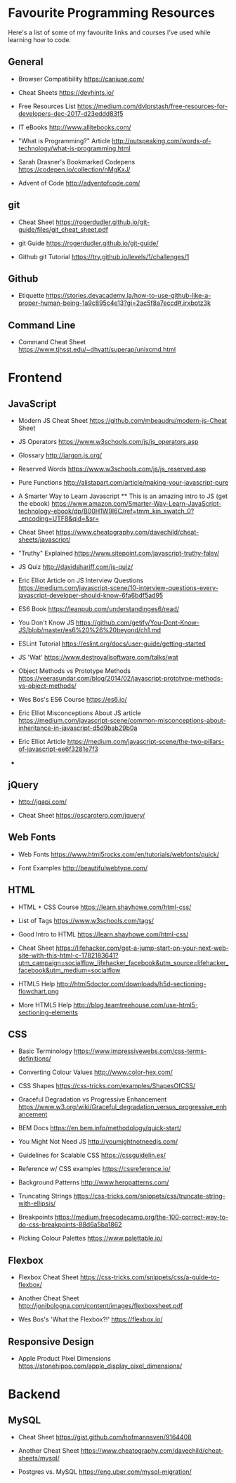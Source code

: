 # Favourite Programming Resources

Here's a  list of some of my favourite links and courses I've used while learning how to code.  

## General

- Browser Compatibility https://caniuse.com/ 

- Cheat Sheets https://devhints.io/

- Free Resources List https://medium.com/dvlprstash/free-resources-for-developers-dec-2017-d23eddd83f5

- IT eBooks http://www.allitebooks.com/ 

- "What is Programming?" Article http://outspeaking.com/words-of-technology/what-is-programming.html

- Sarah Drasner's Bookmarked Codepens https://codepen.io/collection/nMgKxJ/ 

- Advent of Code http://adventofcode.com/


## git

- Cheat Sheet https://rogerdudler.github.io/git-guide/files/git_cheat_sheet.pdf

- git Guide https://rogerdudler.github.io/git-guide/ 

- Github git Tutorial https://try.github.io/levels/1/challenges/1


## Github 

- Etiquette https://stories.devacademy.la/how-to-use-github-like-a-proper-human-being-1a9c895c4e13?gi=2ac5f8a7eccd#.irxbptz3k


## Command Line

- Command Cheat Sheet https://www.tjhsst.edu/~dhyatt/superap/unixcmd.html


# Frontend


## JavaScript

- Modern JS Cheat Sheet https://github.com/mbeaudru/modern-js-Cheat Sheet

- JS Operators https://www.w3schools.com/js/js_operators.asp

- Glossary http://jargon.js.org/

- Reserved Words https://www.w3schools.com/js/js_reserved.asp

- Pure Functions http://alistapart.com/article/making-your-javascript-pure

- A Smarter Way to Learn Javascript ** This is an amazing intro to JS (get the ebook) https://www.amazon.com/Smarter-Way-Learn-JavaScript-technology-ebook/dp/B00H1W9I6C/ref=tmm_kin_swatch_0?_encoding=UTF8&qid=&sr=

- Cheat Sheet https://www.cheatography.com/davechild/cheat-sheets/javascript/

- "Truthy" Explained https://www.sitepoint.com/javascript-truthy-falsy/

- JS Quiz http://davidshariff.com/js-quiz/

- Eric Elliot Article on JS Interview Questions https://medium.com/javascript-scene/10-interview-questions-every-javascript-developer-should-know-6fa6bdf5ad95

- ES6 Book https://leanpub.com/understandinges6/read/

- You Don't Know JS https://github.com/getify/You-Dont-Know-JS/blob/master/es6%20%26%20beyond/ch1.md

- ESLint Tutorial https://eslint.org/docs/user-guide/getting-started

- JS 'Wat' https://www.destroyallsoftware.com/talks/wat

- Object Methods vs Prototype Methods https://veerasundar.com/blog/2014/02/javascript-prototype-methods-vs-object-methods/

- Wes Bos's ES6 Course https://es6.io/

- Eric Elliot Misconceptions About JS article https://medium.com/javascript-scene/common-misconceptions-about-inheritance-in-javascript-d5d9bab29b0a

- Eric Elliot Article https://medium.com/javascript-scene/the-two-pillars-of-javascript-ee6f3281e7f3

- 

## jQuery

- http://jqapi.com/

- Cheat Sheet https://oscarotero.com/jquery/


## Web Fonts 

- Web Fonts https://www.html5rocks.com/en/tutorials/webfonts/quick/

- Font Examples http://beautifulwebtype.com/


## HTML

- HTML + CSS Course https://learn.shayhowe.com/html-css/

- List of Tags https://www.w3schools.com/tags/

- Good Intro to HTML https://learn.shayhowe.com/html-css/

- Cheat Sheet https://lifehacker.com/get-a-jump-start-on-your-next-web-site-with-this-html-c-1782183641?utm_campaign=socialflow_lifehacker_facebook&utm_source=lifehacker_facebook&utm_medium=socialflow

- HTML5 Help http://html5doctor.com/downloads/h5d-sectioning-flowchart.png

- More HTML5 Help http://blog.teamtreehouse.com/use-html5-sectioning-elements


## CSS 

- Basic Terminology https://www.impressivewebs.com/css-terms-definitions/

- Converting Colour Values http://www.color-hex.com/

- CSS Shapes https://css-tricks.com/examples/ShapesOfCSS/

- Graceful Degradation vs Progressive Enhancement https://www.w3.org/wiki/Graceful_degradation_versus_progressive_enhancement

- BEM Docs https://en.bem.info/methodology/quick-start/

- You Might Not Need JS http://youmightnotneedjs.com/ 

- Guidelines for Scalable CSS https://cssguidelin.es/

- Reference w/ CSS examples https://cssreference.io/

- Background Patterns http://www.heropatterns.com/

- Truncating Strings https://css-tricks.com/snippets/css/truncate-string-with-ellipsis/

- Breakpoints https://medium.freecodecamp.org/the-100-correct-way-to-do-css-breakpoints-88d6a5ba1862

- Picking Colour Palettes https://www.palettable.io/


## Flexbox

- Flexbox Cheat Sheet https://css-tricks.com/snippets/css/a-guide-to-flexbox/

- Another Cheat Sheet http://jonibologna.com/content/images/flexboxsheet.pdf

- Wes Bos's 'What the Flexbox?!' https://flexbox.io/


## Responsive Design

- Apple Product Pixel Dimensions https://stonehippo.com/apple_display_pixel_dimensions/ 


# Backend

## MySQL 

- Cheat Sheet https://gist.github.com/hofmannsven/9164408

- Another Cheat Sheet https://www.cheatography.com/davechild/cheat-sheets/mysql/

- Postgres vs. MySQL https://eng.uber.com/mysql-migration/

